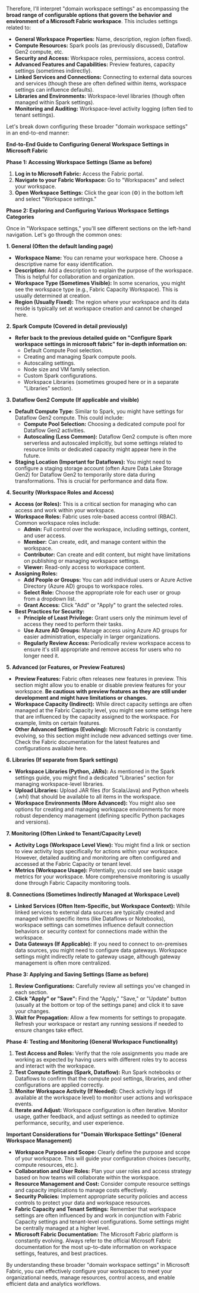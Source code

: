 Therefore, I'll interpret "domain workspace settings" as encompassing the **broad range of configurable options that govern the behavior and environment of a Microsoft Fabric workspace**. This includes settings related to:

- **General Workspace Properties:** Name, description, region (often fixed).
- **Compute Resources:** Spark pools (as previously discussed), Dataflow Gen2 compute, etc.
- **Security and Access:** Workspace roles, permissions, access control.
- **Advanced Features and Capabilities:** Preview features, capacity settings (sometimes indirectly).
- **Linked Services and Connections:** Connecting to external data sources and services (though these are often defined within items, workspace settings can influence defaults).
- **Libraries and Environments:** Workspace-level libraries (though often managed within Spark settings).
- **Monitoring and Auditing:** Workspace-level activity logging (often tied to tenant settings).

Let's break down configuring these broader "domain workspace settings" in an end-to-end manner:

**End-to-End Guide to Configuring General Workspace Settings in Microsoft Fabric**

**Phase 1: Accessing Workspace Settings (Same as before)**

1. **Log in to Microsoft Fabric:** Access the Fabric portal.
2. **Navigate to your Fabric Workspace:** Go to "Workspaces" and select your workspace.
3. **Open Workspace Settings:** Click the gear icon (⚙️) in the bottom left and select "Workspace settings."

**Phase 2: Exploring and Configuring Various Workspace Settings Categories**

Once in "Workspace settings," you'll see different sections on the left-hand navigation. Let's go through the common ones:

**1. General (Often the default landing page)**

- **Workspace Name:** You can rename your workspace here. Choose a descriptive name for easy identification.
- **Description:** Add a description to explain the purpose of the workspace. This is helpful for collaboration and organization.
- **Workspace Type (Sometimes Visible):** In some scenarios, you might see the workspace type (e.g., Fabric Capacity Workspace). This is usually determined at creation.
- **Region (Usually Fixed):** The region where your workspace and its data reside is typically set at workspace creation and cannot be changed here.

**2. Spark Compute (Covered in detail previously)**

- **Refer back to the previous detailed guide on "Configure Spark workspace settings in microsoft fabric" for in-depth information on:**
    - Default Compute Pool selection.
    - Creating and managing Spark compute pools.
    - Autoscaling settings.
    - Node size and VM family selection.
    - Custom Spark configurations.
    - Workspace Libraries (sometimes grouped here or in a separate "Libraries" section).

**3. Dataflow Gen2 Compute (If applicable and visible)**

- **Default Compute Type:** Similar to Spark, you might have settings for Dataflow Gen2 compute. This could include:
    - **Compute Pool Selection:** Choosing a dedicated compute pool for Dataflow Gen2 activities.
    - **Autoscaling (Less Common):** Dataflow Gen2 compute is often more serverless and autoscaled implicitly, but some settings related to resource limits or dedicated capacity might appear here in the future.
- **Staging Location (Important for Dataflows):** You might need to configure a staging storage account (often Azure Data Lake Storage Gen2) for Dataflow Gen2 to temporarily store data during transformations. This is crucial for performance and data flow.

**4. Security (Workspace Roles and Access)**

- **Access (or Roles):** This is a critical section for managing who can access and work within your workspace.
- **Workspace Roles:** Fabric uses role-based access control (RBAC). Common workspace roles include:
    - **Admin:** Full control over the workspace, including settings, content, and user access.
    - **Member:** Can create, edit, and manage content within the workspace.
    - **Contributor:** Can create and edit content, but might have limitations on publishing or managing workspace settings.
    - **Viewer:** Read-only access to workspace content.
- **Assigning Roles:**
    - **Add People or Groups:** You can add individual users or Azure Active Directory (Azure AD) groups to workspace roles.
    - **Select Role:** Choose the appropriate role for each user or group from a dropdown list.
    - **Grant Access:** Click "Add" or "Apply" to grant the selected roles.
- **Best Practices for Security:**
    - **Principle of Least Privilege:** Grant users only the minimum level of access they need to perform their tasks.
    - **Use Azure AD Groups:** Manage access using Azure AD groups for easier administration, especially in larger organizations.
    - **Regularly Review Access:** Periodically review workspace access to ensure it's still appropriate and remove access for users who no longer need it.

**5. Advanced (or Features, or Preview Features)**

- **Preview Features:** Fabric often releases new features in preview. This section might allow you to enable or disable preview features for your workspace. **Be cautious with preview features as they are still under development and might have limitations or changes.**
- **Workspace Capacity (Indirect):** While direct capacity settings are often managed at the Fabric Capacity level, you might see some settings here that are influenced by the capacity assigned to the workspace. For example, limits on certain features.
- **Other Advanced Settings (Evolving):** Microsoft Fabric is constantly evolving, so this section might include new advanced settings over time. Check the Fabric documentation for the latest features and configurations available here.

**6. Libraries (If separate from Spark settings)**

- **Workspace Libraries (Python, JARs):** As mentioned in the Spark settings guide, you might find a dedicated "Libraries" section for managing workspace-level libraries.
- **Upload Libraries:** Upload JAR files (for Scala/Java) and Python wheels (.whl) that should be available to all items in the workspace.
- **Workspace Environments (More Advanced):** You might also see options for creating and managing workspace environments for more robust dependency management (defining specific Python packages and versions).

**7. Monitoring (Often Linked to Tenant/Capacity Level)**

- **Activity Logs (Workspace Level View):** You might find a link or section to view activity logs specifically for actions within your workspace. However, detailed auditing and monitoring are often configured and accessed at the Fabric Capacity or tenant level.
- **Metrics (Workspace Usage):** Potentially, you could see basic usage metrics for your workspace. More comprehensive monitoring is usually done through Fabric Capacity monitoring tools.

**8. Connections (Sometimes Indirectly Managed at Workspace Level)**

- **Linked Services (Often Item-Specific, but Workspace Context):** While linked services to external data sources are typically created and managed within specific items (like Dataflows or Notebooks), workspace settings can sometimes influence default connection behaviors or security context for connections made within the workspace.
- **Data Gateways (If Applicable):** If you need to connect to on-premises data sources, you might need to configure data gateways. Workspace settings might indirectly relate to gateway usage, although gateway management is often more centralized.

**Phase 3: Applying and Saving Settings (Same as before)**

1. **Review Configurations:** Carefully review all settings you've changed in each section.
2. **Click "Apply" or "Save":** Find the "Apply," "Save," or "Update" button (usually at the bottom or top of the settings pane) and click it to save your changes.
3. **Wait for Propagation:** Allow a few moments for settings to propagate. Refresh your workspace or restart any running sessions if needed to ensure changes take effect.

**Phase 4: Testing and Monitoring (General Workspace Functionality)**

1. **Test Access and Roles:** Verify that the role assignments you made are working as expected by having users with different roles try to access and interact with the workspace.
2. **Test Compute Settings (Spark, Dataflow):** Run Spark notebooks or Dataflows to confirm that the compute pool settings, libraries, and other configurations are applied correctly.
3. **Monitor Workspace Activity (If Needed):** Check activity logs (if available at the workspace level) to monitor user actions and workspace events.
4. **Iterate and Adjust:** Workspace configuration is often iterative. Monitor usage, gather feedback, and adjust settings as needed to optimize performance, security, and user experience.

**Important Considerations for "Domain Workspace Settings" (General Workspace Management)**

- **Workspace Purpose and Scope:** Clearly define the purpose and scope of your workspace. This will guide your configuration choices (security, compute resources, etc.).
- **Collaboration and User Roles:** Plan your user roles and access strategy based on how teams will collaborate within the workspace.
- **Resource Management and Cost:** Consider compute resource settings and capacity implications to manage costs effectively.
- **Security Policies:** Implement appropriate security policies and access controls to protect your data and workspace resources.
- **Fabric Capacity and Tenant Settings:** Remember that workspace settings are often influenced by and work in conjunction with Fabric Capacity settings and tenant-level configurations. Some settings might be centrally managed at a higher level.
- **Microsoft Fabric Documentation:** The Microsoft Fabric platform is constantly evolving. Always refer to the official Microsoft Fabric documentation for the most up-to-date information on workspace settings, features, and best practices.

By understanding these broader "domain workspace settings" in Microsoft Fabric, you can effectively configure your workspaces to meet your organizational needs, manage resources, control access, and enable efficient data and analytics workflows.